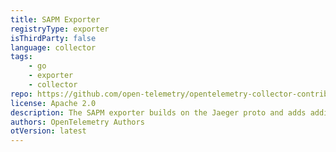 ```yaml
---
title: SAPM Exporter
registryType: exporter
isThirdParty: false
language: collector
tags:
    - go
    - exporter
    - collector
repo: https://github.com/open-telemetry/opentelemetry-collector-contrib/tree/main/exporter/sapmexporter
license: Apache 2.0
description: The SAPM exporter builds on the Jaeger proto and adds additional batching on top. This allows
authors: OpenTelemetry Authors
otVersion: latest
---
```

